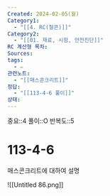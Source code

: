 ```yaml
---
Created: 2024-02-05(월)
Category1:
  - "[[4. RC(철콘)]]"
Category2:
  - "[[01. 재료, 시험, 안전진단]]"
RC 계산형 목차: 
Sources: 
tags:
  - ✏️
관련노트:
  - "[[매스콘크리트]]"
정답:
  - "[[113-4-6 풀이]]"
상태:
---
```

중요::4
풀이::O
반복도::5

#  113-4-6

매스콘크리트에 대하여 설명

![[Untitled 86.png]]